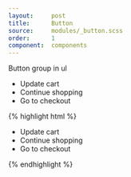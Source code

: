 ```yaml
---
layout:     post
title:      Button
source:     modules/_button.scss
order:      1
component:  components
---
```



<p>Button group in ul</p>

<div class="m-browser">
    <div class="browser">
        <div class="image">
            <div class="content clearfix">
                <ul class="button-group">
                    <li>
                        <a class="button"><i class="fa fa-refresh"></i> Update cart</a>
                    </li>
                    <li>
                        <a class="button"><i class="fa fa-plus-square-o"></i> Continue shopping</a>
                    </li>
                    <li>
                        <a class="button"><i class="fa fa-credit-card"></i> Go to checkout</a>
                    </li>
                </ul>
            </div>
        </div>
    </div>
{% highlight html %}
<ul class="button-group">
    <li>
        <a class="button"><i class="fa fa-refresh"></i> Update cart</a>
    </li>
    <li>
        <a class="button"><i class="fa fa-plus-square-o"></i> Continue shopping</a>
    </li>
    <li>
        <a class="button"><i class="fa fa-credit-card"></i> Go to checkout</a>
    </li>
</ul>
{% endhighlight %}
</div>
